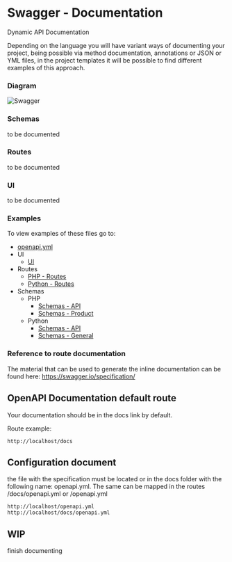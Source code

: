 # Swagger - Documentation

Dynamic API Documentation

Depending on the language you will have variant ways of documenting your project, being possible via method documentation, annotations or JSON or YML files, in the project templates it will be possible to find different examples of this approach.

### Diagram

![Swagger](./guidelines/images/swagger-project.png)

### Schemas
to be documented
### Routes
to be documented
### UI
to be documented

### Examples
To view examples of these files go to:
* [openapi.yml](../../resources/public/swagger/openapi.yml)
* UI
    * [UI](../../resources/public/swagger/index.html)
* Routes
    * [PHP - Routes](../../examples/php/openapi/routes/routes.php)
    * [Python - Routes](../../examples/python/app.py)
* Schemas
    * PHP
        * [Schemas - API](../../examples/php/openapi/schemas/Api.yaml)
        * [Schemas - Product](../../examples/php/openapi/schemas/Entity/Product.yaml)
    * Python
        * [Schemas - API](../../examples/python/openapi/api_schemas.py)
        * [Schemas - General](../../examples/python/openapi/schemas.py)


### Reference to route documentation
The material that can be used to generate the inline documentation can be found here: https://swagger.io/specification/

## OpenAPI Documentation default route
Your documentation should be in the docs link by default.

Route example:
```
http://localhost/docs
```

## Configuration document
the file with the specification must be located or in the docs folder with the following name: openapi.yml. The same can be mapped in the routes /docs/openapi.yml or /openapi.yml
```
http://localhost/openapi.yml
http://localhost/docs/openapi.yml
```
## WIP
finish documenting